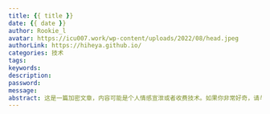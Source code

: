 ```yaml
---
title: {{ title }}
date: {{ date }}
author: Rookie_l
avatar: https://icu007.work/wp-content/uploads/2022/08/head.jpeg
authorLink: https://hiheya.github.io/
categories: 技术
tags: 
keywords: 
description: 
password: 
message: 
abstract: 这是一篇加密文章，内容可能是个人情感宣泄或者收费技术。如果你非常好奇，请与我联系。
---
```


